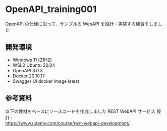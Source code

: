 # OpenAPI_training001

OpenAPI の仕様に沿って、サンプルの WebAPI を設計・実装する練習をしました

## 開発環境

- Windows 11 (21H2)
- WSL2 Ubuntu 20.04
- OpenAPI 3.0.3
- Docker 20.10.17
- Swagger UI docker image latest

## 参考資料

以下の教材をベースにソースコードを作成しました
REST WebAPI サービス 設計 :  
https://www.udemy.com/course/rest-webapi-development/
